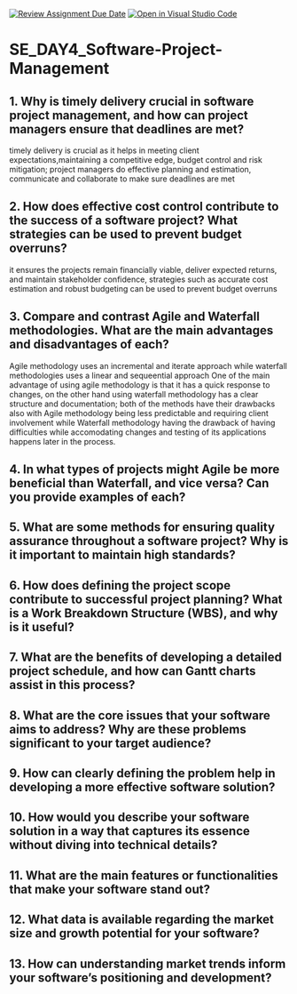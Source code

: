 [![Review Assignment Due Date](https://classroom.github.com/assets/deadline-readme-button-22041afd0340ce965d47ae6ef1cefeee28c7c493a6346c4f15d667ab976d596c.svg)](https://classroom.github.com/a/9pw6JKcu)
[![Open in Visual Studio Code](https://classroom.github.com/assets/open-in-vscode-2e0aaae1b6195c2367325f4f02e2d04e9abb55f0b24a779b69b11b9e10269abc.svg)](https://classroom.github.com/online_ide?assignment_repo_id=18455161&assignment_repo_type=AssignmentRepo)
# SE_DAY4_Software-Project-Management
## 1. Why is timely delivery crucial in software project management, and how can project managers ensure that deadlines are met?
timely delivery is crucial as it helps in meeting client expectations,maintaining a competitive edge, budget control and risk mitigation;
project managers do effective planning and estimation, communicate and collaborate to make sure deadlines are met

## 2. How does effective cost control contribute to the success of a software project? What strategies can be used to prevent budget overruns?
it ensures the projects remain financially viable, deliver expected returns, and maintain stakeholder confidence, strategies such as accurate 
cost estimation and robust budgeting can be used to prevent budget overruns

## 3. Compare and contrast Agile and Waterfall methodologies. What are the main advantages and disadvantages of each?
Agile methodology uses an incremental and iterate approach while waterfall methodologies uses a linear and sequeential approach
One of the main advantage of using agile methodology is that it has a quick response to changes, on the other hand using waterfall
methodology has a clear structure and documentation; both of the methods have their drawbacks also with Agile methodology being less
predictable and requiring client involvement while Waterfall methodology having the drawback of having difficulties while accomodating 
changes and testing of its applications happens later in the process.
## 4. In what types of projects might Agile be more beneficial than Waterfall, and vice versa? Can you provide examples of each?

## 5. What are some methods for ensuring quality assurance throughout a software project? Why is it important to maintain high standards?
## 6. How does defining the project scope contribute to successful project planning? What is a Work Breakdown Structure (WBS), and why is it useful?
## 7. What are the benefits of developing a detailed project schedule, and how can Gantt charts assist in this process?
## 8. What are the core issues that your software aims to address? Why are these problems significant to your target audience?
## 9. How can clearly defining the problem help in developing a more effective software solution?
## 10. How would you describe your software solution in a way that captures its essence without diving into technical details?
## 11. What are the main features or functionalities that make your software stand out?
## 12. What data is available regarding the market size and growth potential for your software?
## 13. How can understanding market trends inform your software’s positioning and development?

